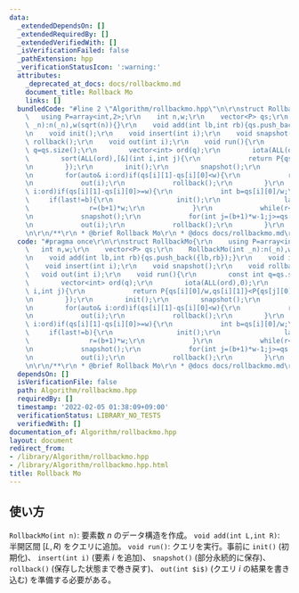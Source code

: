 ```yaml
---
data:
  _extendedDependsOn: []
  _extendedRequiredBy: []
  _extendedVerifiedWith: []
  _isVerificationFailed: false
  _pathExtension: hpp
  _verificationStatusIcon: ':warning:'
  attributes:
    _deprecated_at_docs: docs/rollbackmo.md
    document_title: Rollback Mo
    links: []
  bundledCode: "#line 2 \"Algorithm/rollbackmo.hpp\"\n\r\nstruct RollbackMo{\r\n \
    \   using P=array<int,2>;\r\n    int n,w;\r\n    vector<P> qs;\r\n    RollbackMo(int\
    \ _n):n(_n),w(sqrt(n)){}\r\n    void add(int lb,int rb){qs.push_back({lb,rb});}\r\
    \n    void init();\r\n    void insert(int i);\r\n    void snapshot();\r\n    void\
    \ rollback();\r\n    void out(int i);\r\n    void run(){\r\n        const int\
    \ q=qs.size();\r\n        vector<int> ord(q);\r\n        iota(ALL(ord),0);\r\n\
    \        sort(ALL(ord),[&](int i,int j){\r\n            return P{qs[i][0]/w,qs[i][1]}<P{qs[j][0],qs[j][1]};\r\
    \n        });\r\n        init();\r\n        snapshot();\r\n        int last=-1,r=0;\r\
    \n        for(auto& i:ord)if(qs[i][1]-qs[i][0]<w){\r\n            rep(j,qs[i][0],qs[i][1])insert(j);\r\
    \n            out(i);\r\n            rollback();\r\n        }\r\n        for(auto&\
    \ i:ord)if(qs[i][1]-qs[i][0]>=w){\r\n            int b=qs[i][0]/w;\r\n       \
    \     if(last!=b){\r\n                init();\r\n                last=b;\r\n \
    \               r=(b+1)*w;\r\n            }\r\n            while(r<qs[i][1])insert(r++);\r\
    \n            snapshot();\r\n            for(int j=(b+1)*w-1;j>=qs[i][0];j--)insert(j);\r\
    \n            out(i);\r\n            rollback();\r\n        }\r\n    }\r\n};\r\
    \n\r\n/**\r\n * @brief Rollback Mo\r\n * @docs docs/rollbackmo.md\r\n */\n"
  code: "#pragma once\r\n\r\nstruct RollbackMo{\r\n    using P=array<int,2>;\r\n \
    \   int n,w;\r\n    vector<P> qs;\r\n    RollbackMo(int _n):n(_n),w(sqrt(n)){}\r\
    \n    void add(int lb,int rb){qs.push_back({lb,rb});}\r\n    void init();\r\n\
    \    void insert(int i);\r\n    void snapshot();\r\n    void rollback();\r\n \
    \   void out(int i);\r\n    void run(){\r\n        const int q=qs.size();\r\n\
    \        vector<int> ord(q);\r\n        iota(ALL(ord),0);\r\n        sort(ALL(ord),[&](int\
    \ i,int j){\r\n            return P{qs[i][0]/w,qs[i][1]}<P{qs[j][0],qs[j][1]};\r\
    \n        });\r\n        init();\r\n        snapshot();\r\n        int last=-1,r=0;\r\
    \n        for(auto& i:ord)if(qs[i][1]-qs[i][0]<w){\r\n            rep(j,qs[i][0],qs[i][1])insert(j);\r\
    \n            out(i);\r\n            rollback();\r\n        }\r\n        for(auto&\
    \ i:ord)if(qs[i][1]-qs[i][0]>=w){\r\n            int b=qs[i][0]/w;\r\n       \
    \     if(last!=b){\r\n                init();\r\n                last=b;\r\n \
    \               r=(b+1)*w;\r\n            }\r\n            while(r<qs[i][1])insert(r++);\r\
    \n            snapshot();\r\n            for(int j=(b+1)*w-1;j>=qs[i][0];j--)insert(j);\r\
    \n            out(i);\r\n            rollback();\r\n        }\r\n    }\r\n};\r\
    \n\r\n/**\r\n * @brief Rollback Mo\r\n * @docs docs/rollbackmo.md\r\n */"
  dependsOn: []
  isVerificationFile: false
  path: Algorithm/rollbackmo.hpp
  requiredBy: []
  timestamp: '2022-02-05 01:38:09+09:00'
  verificationStatus: LIBRARY_NO_TESTS
  verifiedWith: []
documentation_of: Algorithm/rollbackmo.hpp
layout: document
redirect_from:
- /library/Algorithm/rollbackmo.hpp
- /library/Algorithm/rollbackmo.hpp.html
title: Rollback Mo
---
```

## 使い方

`RollbackMo(int n)`: 要素数 $n$ のデータ構造を作成。
`void add(int L,int R)`: 半開区間 $[L,R)$ をクエリに追加。
`void run()`: クエリを実行。事前に `init()` (初期化)、 `insert(int i)` (要素 $i$ を追加)、 `snapshot()` (部分永続的に保存)、 `rollback()` (保存した状態まで巻き戻す)、 `out(int $i$)` (クエリ $i$ の結果を書き込む) を準備する必要がある。